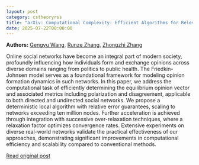 ```yaml
---
layout: post
category: cstheoryrss
title: "arXiv: Computational Complexity: Efficient Algorithms for Relevant Quantities of Friedkin-Johnsen Opinion"
date: 2025-07-22T00:00:00
---
```


**Authors:** [Gengyu Wang](https://dblp.uni-trier.de/search?q=Gengyu+Wang), [Runze Zhang](https://dblp.uni-trier.de/search?q=Runze+Zhang), [Zhongzhi Zhang](https://dblp.uni-trier.de/search?q=Zhongzhi+Zhang)

Online social networks have become an integral part of modern society,
profoundly influencing how individuals form and exchange opinions across
diverse domains ranging from politics to public health. The Friedkin-Johnsen
model serves as a foundational framework for modeling opinion formation
dynamics in such networks. In this paper, we address the computational task of
efficiently determining the equilibrium opinion vector and associated metrics
including polarization and disagreement, applicable to both directed and
undirected social networks. We propose a deterministic local algorithm with
relative error guarantees, scaling to networks exceeding ten million nodes.
Further acceleration is achieved through integration with successive
over-relaxation techniques, where a relaxation factor optimizes convergence
rates. Extensive experiments on diverse real-world networks validate the
practical effectiveness of our approaches, demonstrating significant
improvements in computational efficiency and scalability compared to
conventional methods.

[Read original post](http://arxiv.org/abs/2507.14864v1)
